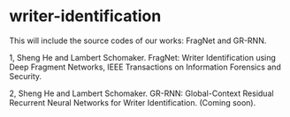 # writer-identification

This will include the source codes of our works: FragNet and GR-RNN.

1, Sheng He and Lambert Schomaker. FragNet: Writer Identification using Deep Fragment Networks, IEEE Transactions on Information Forensics and Security.

2, Sheng He and Lambert Schomaker. GR-RNN: Global-Context Residual Recurrent  Neural Networks for Writer Identification. (Coming soon).
